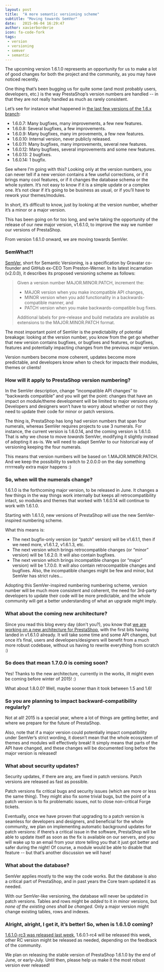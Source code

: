 ```yaml
---
layout: post
title:  "A more semantic versioning scheme"
subtitle: "Moving towards SemVer"
date:   2015-06-04 16:29:47
author: xavierborderie
icon: fa-code-fork
tags:
 - version
 - versioning
 - semver
 - semantic
---
```




The upcoming version 1.6.1.0 represents an opportunity for us to make a lot of good changes for both the project and the community, as you may have noticed recently.

One thing that’s been bugging us for quite some (and most probably users, developers, etc.) is the way PrestaShop’s version numbers are handled -- in that they are not really handled as much as rarely consistent.

Let’s see for instance what happened in [the last few versions of the 1.6.x branch](https://www.prestashop.com/en/developers-versions/changelog/1.6.0.14):

- 1.6.0.7: Many bugfixes, many improvements, a few new features.
- 1.6.0.8: Several bugfixes, a few improvements.
- 1.6.0.9: Many bugfixes, many im provements, a few new features.
- 1.6.0.10: Internal version, never publicly released.
- 1.6.0.11: Many bugfixes, many improvements, several new features.
- 1.6.0.12: Many bugfixes, several improvements and some new features.
- 1.6.0.13: 2 bugfixes.
- 1.6.0.14: 1 bugfix.

See where I’m going with this? Looking only at the version numbers, you can never tell if a new version contains a few useful corrections, or if it brings many cool features, or if it changes the database schema or the whole system. It’s not easy to know if it is a simple update or a complex one. It’s not clear if it’s going to be business as usual, or if you’ll have to rework your themes/modules.

In short, it’s difficult to know, just by looking at the version number, whether it’s a minor or a major version.

This has been going on for too long, and we’re taking the opportunity of the release of our new major version, v1.6.1.0, to improve the way we number our versions of PrestaShop.

From version 1.6.1.0 onward, we are moving towards SemVer.


### SemWhat?!

[SemVer](http://semver.org/), short for Semantic Versioning, is a specification by Gravatar co-founder and GitHub ex-CEO Tom Preston-Werner. In its latest incarnation (v2.0.0), it describes its proposed versioning scheme as follows:

> Given a version number MAJOR.MINOR.PATCH, increment the:
> - MAJOR version when you make incompatible API changes,
> - MINOR version when you add functionality in a backwards-compatible manner, and
> - PATCH version when you make backwards-compatible bug fixes.
> 
> Additional labels for pre-release and build metadata are available as extensions to the MAJOR.MINOR.PATCH format.

The most important point of SemVer is the predictability of potential breakage: looking at the version number, you know from the get go whether that new version contains bugfixes, or bugfixes and features, or bugfixes, features and potentially impacting changes from the previous major version.

Version numbers become more coherent, updates become more predictable, and developers know when to check for impacts their modules, themes or clients!


### How will it apply to PrestaShop version numbering?

In the SemVer description, change “incompatible API changes” to “backwards compatible” and you will get the point: changes that have an impact on module/theme development will be limited to major versions only. Developers and designers won’t have to worry about whether or not they need to update their code for minor or patch versions.

The thing is, PrestaShop has long had version numbers that span four numerals, whereas SemVer requires projects to use 3 numerals. For instance, the current version is 1.6.0.14, and the coming version is 1.6.1.0. That is why we chose to move *towards* SemVer, modifying it slightly instead of adopting it as-is. We will need to adapt SemVer to our historical way of versioning keeping the four numerals.

This means that version numbers will be based on 1.MAJOR.MINOR.PATCH. And we keep the possibility to switch to 2.0.0.0 on the day something rrrrrreally extra major happens :)


### So, when will the numerals change?

1.6.1.0 is the forthcoming major version, to be released in June. It changes a few things in the way things work internally but keeps all retrocompatibility intact, so modules and themes that worked with 1.6.0.14 will continue to work with 1.6.1.0.

Starting with 1.6.1.0, new versions of PrestaShop will use the new SemVer-inspired numbering scheme.

What this means is:
- The next bugfix-only version (or “patch” version) will be v1.6.1.1, then if we need more, v1.6.1.2, v1.6.1.3, etc.
- The next version which brings retrocompatible changes (or “minor” version) will be 1.6.2.0. It will also contain bugfixes.
- The next version which brings incompatible changes (or “major” version) will be 1.7.0.0. It will also contain retrocompatible changes and bugfixes. Also, the incompatible changes might be few and minor, but SemVer has strict rules...

Adopting this SemVer-inspired numbering numbering scheme, version number will be much more consistent and coherent, the need for 3rd-party developers to update their code will be more predictable, and the whole community will get a better understanding of what an upgrade might imply.


### What about the coming new architecture?

Since you read this blog every day (don't you?), you know that [we are working on a new architecture for PrestaShop](http://build.prestashop.com/news/new-architecture-1-6-1-0/), with the first bits having landed in v1.6.1.0 already. It will take some time and some API changes, but once it’s final, users and developers/designers will benefit from a much more robust codebase, without us having to rewrite everything from scratch :)


### So does that mean 1.7.0.0 is coming soon?

Yes! Thanks to the new architecture, currently in the works, iIt might even be coming before winter of 2015! :)

What about 1.8.0.0? Well, maybe sooner than it took between 1.5 and 1.6!


### So you are planning to impact backward-compatibility regularly?

Not at all! 2015 is a special year, where a lot of things are getting better, and where we prepare for the future of PrestaShop.

Also, note that if a major version could potentially impact compatibility under SemVer’s strict wording, it doesn’t mean that the whole ecosystem of themes and modules will effectively break! It simply means that parts of the API have changed, and these changes will be documented long before the major version is released!


### What about security updates?

Security updates, if there are any, are fixed in patch versions. Patch versions are released as fast as possible.

Patch versions fix critical bugs and security issues (which are more or less the same thing). They might also fix some trivial bugs, but the point of a patch version is to fix problematic issues, not to close non-critical Forge tickets.

Eventually, once we have proven that upgrading to a patch version is seamless for developers and designers, and beneficial for the whole community, we plan on implementing automatic background updates for patch versions: if there’s a critical issue in the software, PrestaShop will be able to update itself as soon as the fix is available on our servers, and you will wake up to an email from your store telling you that it just got better and safer during the night! Of course, a module would be able to disable that feature -- but that’s another discussion we will have!


### What about the database?

SemVer applies mostly to the way the code works. But the database is also a critical part of PrestaShop, and in past years the Core team updated it as needed.

With our SemVer-like versioning, the database will never be updated in patch versions. Tables and rows might be _added_ to it in minor versions, but _none of the existing ones shall be changed_. Only a major version might change existing tables, rows and indexes.


### Alright, alright, I get it, it’s better! So, when is 1.6.1.0 coming?

[1.6.1.0-rc3 was released last week](http://build.prestashop.com/news/prestashop-1-6-1-0-rc3/), 1.6.0.1-rc4 will be released this week, other RC version might be released as needed, depending on the feedback of the community.

We plan on releasing the stable version of PrestaShop 1.6.1.0 by the end of June, or early-July. Until then, please help us make it the most robust version ever released!

